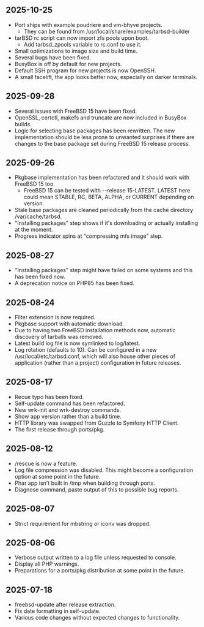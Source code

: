 ## 2025-10-25 ##
* Port ships with example poudriere and vm-bhyve projects.
  * They can be found from /usr/local/share/examples/tarbsd-builder
* tarBSD rc script can now import zfs pools upon boot.
  * Add tarbsd_zpools variable to rc.conf to use it.
* Small optimizations to image size and build time.
* Several bugs have been fixed.
* BusyBox is off by default for new projects.
* Default SSH program for new projects is now OpenSSH.
* A small facelift, the app looks better now, especially on darker terminals.

## 2025-09-28 ##
* Several issues with FreeBSD 15 have been fixed.
* OpenSSL, certctl, makefs and truncate are now included in BusyBox builds.
* Logic for selecting base packages has been rewritten. The new implementation
  should be less prone to unwanted surprises if there are changes to the base
  package set during FreeBSD 15 release process.

## 2025-09-26 ##
* Pkgbase implementation has been refactored and it should work with FreeBSD 15 too.
	* FreeBSD 15 can be tested with --release 15-LATEST. LATEST here could mean
	  STABLE, RC, BETA, ALPHA, or CURRENT depending on version.
* Stale base packages are cleaned periodically from the cache directory /var/cache/tarbsd.
* "Installing packages" step shows if it's downloading or actually installing at the moment.
* Progress indicator spins at "compressing mfs image" step.

## 2025-08-27 ##
* "Installing packages" step might have failed on some systems and this has been fixed now.
* A deprecation notice on PHP85 has been fixed.

## 2025-08-24 ##
* Filter extension is now required.
* Pkgbase support with automatic download.
* Due to having two FreeBSD installation methods now, automatic discovery of tarballs was removed.
* Latest build log file is now symlinked to log/latest.
* Log rotation (defaults to 10). Can be configured in a new /usr/local/etc/tarbsd.conf, which 
  will also house other pieces of application (rather than a project) configuration in future releases.

## 2025-08-17 ##
* Recue typo has been fixed.
* Self-update command has been refactored.
* New wrk-init and wrk-destroy commands.
* Show app version rather than a build time.
* HTTP library was swapped from Guzzle to Symfony HTTP Client.
* The first release through ports/pkg.

## 2025-08-12 ##
* /rescue is now a feature.
* Log file compression was disabled. This might become a configuration option at some point in the future.
* Phar app isn't built in /tmp when building through ports.
* Diagnose command, paste output of this to possible bug reports.

## 2025-08-07 ##
* Strict requirement for mbstring or iconv was dropped.

## 2025-08-06 ##
* Verbose output written to a log file unless requested to console.
* Display all PHP warnings.
* Preparations for a ports/pkg distribution at some point in the future.

## 2025-07-18 ##
* freebsd-update after release extraction.
* Fix date formatting in self-update.
* Various code changes without expected changes to functionality.
